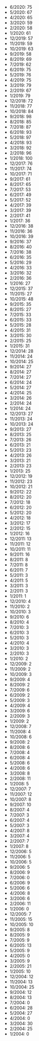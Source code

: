 *  6/2020: 75
*  5/2020: 67
*  4/2020: 65
*  3/2020: 59
*  2/2020: 58
*  1/2020: 61
*  12/2019: 57
*  11/2019: 59
*  10/2019: 63
*  9/2019: 58
*  8/2019: 69
*  7/2019: 62
*  6/2019: 75
*  5/2019: 76
*  4/2019: 75
*  3/2019: 79
*  2/2019: 67
*  1/2019: 79
*  12/2018: 72
*  11/2018: 77
*  10/2018: 84
*  9/2018: 98
*  8/2018: 85
*  7/2018: 87
*  6/2018: 93
*  5/2018: 97
*  4/2018: 93
*  3/2018: 92
*  2/2018: 96
*  1/2018: 100
*  12/2017: 76
*  11/2017: 74
*  10/2017: 71
*  9/2017: 61
*  8/2017: 65
*  7/2017: 53
*  6/2017: 49
*  5/2017: 52
*  4/2017: 39
*  3/2017: 39
*  2/2017: 41
*  1/2017: 36
*  12/2016: 38
*  11/2016: 36
*  10/2016: 39
*  9/2016: 37
*  8/2016: 40
*  7/2016: 38
*  6/2016: 35
*  5/2016: 29
*  4/2016: 33
*  3/2016: 32
*  2/2016: 36
*  1/2016: 27
*  12/2015: 37
*  11/2015: 27
*  10/2015: 48
*  9/2015: 35
*  8/2015: 27
*  7/2015: 33
*  6/2015: 33
*  5/2015: 28
*  4/2015: 31
*  3/2015: 30
*  2/2015: 25
*  1/2015: 31
*  12/2014: 28
*  11/2014: 24
*  10/2014: 25
*  9/2014: 27
*  8/2014: 27
*  7/2014: 27
*  6/2014: 24
*  5/2014: 27
*  4/2014: 25
*  3/2014: 26
*  2/2014: 24
*  1/2014: 24
*  12/2013: 27
*  11/2013: 24
*  10/2013: 24
*  9/2013: 27
*  8/2013: 25
*  7/2013: 26
*  6/2013: 21
*  5/2013: 23
*  4/2013: 26
*  3/2013: 21
*  2/2013: 23
*  1/2013: 25
*  12/2012: 19
*  11/2012: 23
*  10/2012: 21
*  9/2012: 22
*  8/2012: 20
*  7/2012: 18
*  6/2012: 20
*  5/2012: 20
*  4/2012: 18
*  3/2012: 17
*  2/2012: 15
*  1/2012: 16
*  12/2011: 13
*  11/2011: 12
*  10/2011: 11
*  9/2011: 16
*  8/2011: 8
*  7/2011: 8
*  6/2011: 7
*  5/2011: 3
*  4/2011: 5
*  3/2011: 3
*  2/2011: 3
*  1/2011: 1
*  12/2010: 4
*  11/2010: 2
*  10/2010: 3
*  9/2010: 6
*  8/2010: 4
*  7/2010: 3
*  6/2010: 3
*  5/2010: 3
*  4/2010: 4
*  3/2010: 3
*  2/2010: 3
*  1/2010: 2
*  12/2009: 2
*  11/2009: 2
*  10/2009: 3
*  9/2009: 4
*  8/2009: 2
*  7/2009: 6
*  6/2009: 2
*  5/2009: 3
*  4/2009: 4
*  3/2009: 6
*  2/2009: 3
*  1/2009: 2
*  12/2008: 7
*  11/2008: 4
*  10/2008: 6
*  9/2008: 2
*  8/2008: 6
*  7/2008: 4
*  6/2008: 4
*  5/2008: 6
*  4/2008: 6
*  3/2008: 8
*  2/2008: 11
*  1/2008: 5
*  12/2007: 7
*  11/2007: 12
*  10/2007: 8
*  9/2007: 10
*  8/2007: 4
*  7/2007: 3
*  6/2007: 4
*  5/2007: 3
*  4/2007: 8
*  3/2007: 4
*  2/2007: 7
*  1/2007: 8
*  12/2006: 5
*  11/2006: 5
*  10/2006: 5
*  9/2006: 5
*  8/2006: 9
*  7/2006: 0
*  6/2006: 9
*  5/2006: 6
*  4/2006: 8
*  3/2006: 6
*  2/2006: 11
*  1/2006: 0
*  12/2005: 7
*  11/2005: 15
*  10/2005: 10
*  9/2005: 8
*  8/2005: 9
*  7/2005: 9
*  6/2005: 13
*  5/2005: 9
*  4/2005: 0
*  3/2005: 9
*  2/2005: 21
*  1/2005: 10
*  12/2004: 12
*  11/2004: 13
*  10/2004: 25
*  9/2004: 12
*  8/2004: 13
*  7/2004: 0
*  6/2004: 28
*  5/2004: 27
*  4/2004: 0
*  3/2004: 30
*  2/2004: 25
*  1/2004: 0